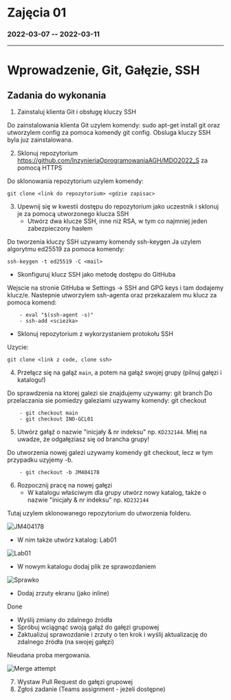 # Zajęcia 01
### 2022-03-07 -- 2022-03-11
---
# Wprowadzenie, Git, Gałęzie, SSH
## Zadania do wykonania
1. Zainstaluj klienta Git i obsługę kluczy SSH

Do zainstalowania klienta Git uzylem komendy: sudo apt-get install git oraz utworzylem config za pomoca komendy git config.
Obsluga kluczy SSH byla juz zainstalowana.

2. Sklonuj repozytorium https://github.com/InzynieriaOprogramowaniaAGH/MDO2022_S za pomocą HTTPS

Do sklonowania repozytorium uzylem komendy: 
```
git clone <link do repozytorium> <gdzie zapisac> 
```

3. Upewnij się w kwestii dostępu do repozytorium jako uczestnik i sklonuj je za pomocą utworzonego klucza SSH
   - Utwórz dwa klucze SSH, inne niż RSA, w tym co najmniej jeden zabezpieczony hasłem

Do tworzenia kluczy SSH uzywamy komendy ssh-keygen
Ja uzylem algorytmu ed25519 za pomoca komendy: 
```
ssh-keygen -t ed25519 -C <mail>
```
   - Skonfiguruj klucz SSH jako metodę dostępu do GitHuba

Wejscie na stronie GitHuba w Settings -> SSH and GPG keys i tam dodajemy klucz/e.
Nastepnie utworzylem ssh-agenta oraz przekazalem mu klucz za pomoca komend:
```
	- eval "$(ssh-agent -s)"
	- ssh-add <sciezka>
```
   - Sklonuj repozytorium z wykorzystaniem protokołu SSH

Uzycie: 
```
git clone <link z code, clone ssh>
```
4. Przełącz się na gałąź ```main```, a potem na gałąź swojej grupy (pilnuj gałęzi i katalogu!)

Do sprawdzenia na ktorej galezi sie znajdujemy uzywamy: git branch
Do przelaczania sie pomiedzy galeziami uzywamy komendy: git checkout <nazwa>
```
	- git checkout main
	- git checkout INO-GCL01
```
5. Utwórz gałąź o nazwie "inicjały & nr indeksu" np. ```KD232144```. Miej na uwadze, że odgałęziasz się od brancha grupy!

Do utworzenia nowej galezi uzywamy komendy git checkout, lecz w tym przypadku uzyjemy -b.
```
	- git checkout -b JM404178
```
6. Rozpocznij pracę na nowej gałęzi
   - W katalogu właściwym dla grupy utwórz nowy katalog, także o nazwie "inicjały & nr indeksu" np. ```KD232144```

Tutaj uzylem sklonowanego repozytorium do utworzenia folderu.

![JM404178](https://i.imgur.com/T8D31un.png)

   - W nim także utwórz katalog: Lab01
   
![Lab01](https://i.imgur.com/xqd9ShL.png)

   - W nowym katalogu dodaj plik ze sprawozdaniem
   
![Sprawko](https://i.imgur.com/pn32Cqd.png)

   - Dodaj zrzuty ekranu (jako inline)
   
Done

   - Wyślij zmiany do zdalnego źródła
   - Spróbuj wciągnąć swoją gałąź do gałęzi grupowej
   - Zaktualizuj sprawozdanie i zrzuty o ten krok i wyślij aktualizację do zdalnego źródła (na swojej gałęzi)
   
   Nieudana proba mergowania.

![Merge attempt](https://i.imgur.com/rkofOfb.png)

7. Wystaw Pull Request do gałęzi grupowej
8. Zgłoś zadanie (Teams assignment - jeżeli dostępne)
